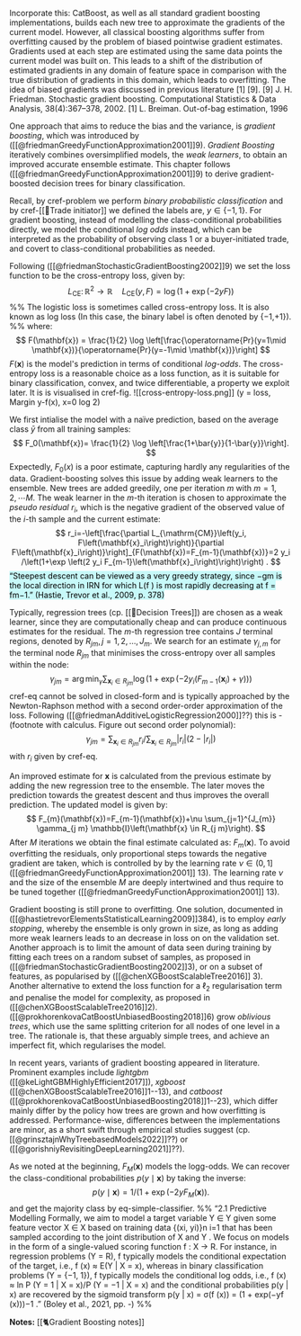 Incorporate this: 
CatBoost, as well as all standard gradient boosting implementations, builds each new tree to approximate the gradients of the current model. However, all classical boosting algorithms suffer from overfitting caused by the problem of biased pointwise gradient estimates. Gradients used at each step are estimated using the same data points the current model was built on. This leads to a shift of the distribution of estimated gradients in any domain of feature space in comparison with the true distribution of gradients in this domain, which leads to overfitting. The idea of biased gradients was discussed in previous literature [1] [9]. [9] J. H. Friedman. Stochastic gradient boosting. Computational Statistics & Data Analysis, 38(4):367–378, 2002. [1] L. Breiman. Out-of-bag estimation, 1996



One approach that aims to reduce the bias and the variance, is *gradient boosting*, which was introduced by ([[@friedmanGreedyFunctionApproximation2001]]9). *Gradient Boosting* iteratively combines oversimplified models, the *weak learners*, to obtain an improved accurate ensemble estimate. This chapter follows ([[@friedmanGreedyFunctionApproximation2001]]9) to derive gradient-boosted decision trees for binary classification.

Recall, by cref-problem we perform *binary probabilistic classification* and by cref-[[🔢Trade initiator]] we defined the labels are, $y \in \{-1,1\}$. For gradient boosting, instead of modelling the class-conditional probabilities directly, we model the conditional *log odds* instead, which can be interpreted as the probability of observing class $1$ or a buyer-initiated trade, and covert to class-conditional probabilities as needed.

Following ([[@friedmanStochasticGradientBoosting2002]]9) we set the loss function to be the cross-entropy loss, given by:
$$
L_{\mathrm{CE}} \colon \mathbb{R}^2 \to \mathbb{R} \quad L_{\mathrm{CE}}(y, F) = \log(1+\exp(-2yF))
$$
%%
The logistic loss is sometimes called cross-entropy loss. It is also known as log loss (In this case, the binary label is often denoted by {−1,+1}).
%%
where:
$$
	F(\mathbf{x}) = \frac{1}{2} \log \left[\frac{\operatorname{Pr}(y=1\mid \mathbf{x})}{\operatorname{Pr}(y=-1\mid \mathbf{x})}\right]
$$
$F(\mathbf{x})$ is the model's prediction in terms of conditional *log-odds*. The cross-entropy loss is a reasonable choice as a loss function, as it is suitable for binary classification, convex, and twice differentiable, a property we exploit later. It is is visualised in cref-fig.
![[cross-entropy-loss.png]]
(y = loss, Margin y-f(x), x=0 log 2)

We first intialise the model with a naïve prediction, based on the average class $\bar{y}$ from all training samples:
$$
F_0(\mathbf{x})= \frac{1}{2} \log \left[\frac{1+\bar{y}}{1-\bar{y}}\right].
$$
Expectedly, $F_0(x)$ is a poor estimate, capturing hardly any regularities of the data. Gradient-boosting solves this issue by adding weak learners to the ensemble. New trees are added greedily,  one per iteration $m$ with $m=1,2,\cdots M$. The weak learner in the $m$-th iteration is chosen to approximate the *pseudo residual* $r_i$, which is the negative gradient of the observed value of the $i$-th sample and the current estimate:
$$
r_i=-\left[\frac{\partial L_{\mathrm{CM}}\left(y_i, F\left(\mathbf{x}_i\right)\right)}{\partial F\left(\mathbf{x}_i\right)}\right]_{F(\mathbf{x})=F_{m-1}(\mathbf{x})}=2 y_i /\left(1+\exp \left(2 y_i F_{m-1}\left(\mathbf{x}_i\right)\right)\right) .
$$
<mark style="background: #ABF7F7A6;">“Steepest descent can be viewed as a very greedy strategy, since −gm is the local direction in IRN for which L(f ) is most rapidly decreasing at f = fm−1.” (Hastie, Trevor et al., 2009, p. 378)</mark>

Typically, regression trees (cp. [[🎄Decision Trees]]) are chosen as a weak learner, since they are computationally cheap and can produce continuous estimates for the residual. The $m$-th regression tree contains $J$ terminal regions, denoted by $R_{j m}, j=1,2, \ldots, J_{m}$. We search for an estimate $\gamma_{j,m}$ for the terminal node $R_{jm}$ that minimises the cross-entropy over all samples within the node:
$$
\gamma_{j m}=\arg \min _\gamma \sum_{\mathbf{x}_i \in R_{j m}} \log \left(1+\exp \left(-2 y_i\left(F_{m-1}\left(\mathbf{x}_i\right)+\gamma\right)\right)\right)
$$
cref-eq cannot be solved in closed-form and is typically approached by the Newton-Raphson method with a second order-order approximation of the loss. Following ([[@friedmanAdditiveLogisticRegression2000]]??) this is -(footnote with calculus. Figure out second order polynomial):
$$
\gamma_{j m}=\sum_{\mathbf{x}_i \in R_{j m}} r_i / \sum_{\mathbf{x}_i \in R_{j m}}\left|r_i\right|\left(2-\left|r_i\right|\right)
$$
with $r_i$ given by cref-eq.

An improved estimate for $\mathbf{x}$ is calculated from the previous estimate by adding the new regression tree to the ensemble. The later moves the prediction towards the greatest descent and thus improves the overall prediction. The updated model is given by:
$$
F_{m}(\mathbf{x})=F_{m-1}(\mathbf{x})+\nu \sum_{j=1}^{J_{m}} \gamma_{j m} \mathbb{I}\left(\mathbf{x} \in R_{j m}\right).
$$
After $M$ iterations we obtain the final estimate calculated as: $F_m(\mathbf{x})$. To avoid overfitting the residuals, only proportional steps towards the negative gradient are taken, which is controlled by by the learning rate $\nu \in \left(0, 1\right]$ ([[@friedmanGreedyFunctionApproximation2001]] 13). The learning rate $\nu$ and the size of the ensemble $M$ are deeply intertwined and thus require to be tuned together ([[@friedmanGreedyFunctionApproximation2001]] 13). 

Gradient boosting is still prone to overfitting. One solution, documented in ([[@hastietrevorElementsStatisticalLearning2009]]384), is to employ *early stopping*, whereby the ensemble is only grown in size, as long as adding more weak learners leads to an decrease in loss on on the validation set. Another approach is to limit the amount of data seen during training by fitting each trees on a random subset of samples, as proposed in ([[@friedmanStochasticGradientBoosting2002]]3), or on a subset of features, as popularised by ([[@chenXGBoostScalableTree2016]] 3). Another alternative to extend the loss function for a $\ell_2$ regularisation term and penalise the model for complexity, as proposed in ([[@chenXGBoostScalableTree2016]]2).  ([[@prokhorenkovaCatBoostUnbiasedBoosting2018]]6) grow *oblivious trees*, which use the same splitting criterion for all nodes of one level in a tree. The rationale is, that these arguably simple trees, and achieve an imperfect fit, which regularises the model.

In recent years, variants of gradient boosting appeared in literature. Prominent examples include *lightgbm* ([[@keLightGBMHighlyEfficient2017]]), *xgboost* ([[@chenXGBoostScalableTree2016]]1--13), and *catboost* ([[@prokhorenkovaCatBoostUnbiasedBoosting2018]]1--23), which differ mainly differ by the policy how trees are grown and how overfitting is addressed. Performance-wise, differences between the implementations are minor, as a short swift through empirical studies suggest (cp. [[@grinsztajnWhyTreebasedModels2022]]??) or ([[@gorishniyRevisitingDeepLearning2021]]??).

As we noted at the beginning, $F_M(\mathbf{x})$ models the logg-odds. We can recover the class-conditional probabilities $p(y \mid \mathbf{x})$ by taking the inverse:
$$
p(y \mid \mathbf{x}) = 1 /\left(1+\exp(-2yF_M(\mathbf{x})\right).
$$
and get the majority class by eq-simple-classifier. 
%%
“2.1 Predictive Modelling Formally, we aim to model a target variable Y ∈ Y given some feature vector X ∈ X based on training data {(xi, yi)}n i=1 that has been sampled according to the joint distribution of X and Y . We focus on models in the form of a single-valued scoring function f : X → R. For instance, in regression problems (Y = R), f typically models the conditional expectation of the target, i.e., f (x) ≈ E(Y | X = x), whereas in binary classification problems (Y = {−1, 1}), f typically models the conditional log odds, i.e., f (x) ≈ ln P (Y = 1 | X = x)/P (Y = −1 | X = x) and the conditional probabilities p(y | x) are recovered by the sigmoid transform p(y | x) = σ(f (x)) = (1 + exp(−yf (x)))−1 .” (Boley et al., 2021, pp. -)
%%

**Notes:**
[[🐈Gradient Boosting notes]]
